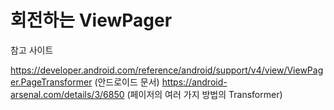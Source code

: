 # 회전하는 ViewPager

참고 사이트

  https://developer.android.com/reference/android/support/v4/view/ViewPager.PageTransformer (안드로이드 문서)
  https://android-arsenal.com/details/3/6850 (페이저의 여러 가지 방법의 Transformer)
